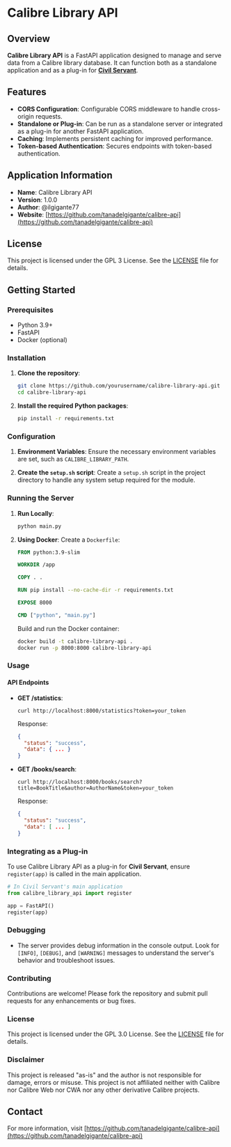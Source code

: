 # Calibre Library API

## Overview
**Calibre Library API** is a FastAPI application designed to manage and serve data from a Calibre library database. It can function both as a standalone application and as a plug-in for **[Civil Servant](https://github.com/tanadelgigante/civil-servant)**.

## Features
- **CORS Configuration**: Configurable CORS middleware to handle cross-origin requests.
- **Standalone or Plug-in**: Can be run as a standalone server or integrated as a plug-in for another FastAPI application.
- **Caching**: Implements persistent caching for improved performance.
- **Token-based Authentication**: Secures endpoints with token-based authentication.

## Application Information
- **Name**: Calibre Library API
- **Version**: 1.0.0
- **Author**: @ilgigante77
- **Website**: [https://github.com/tanadelgigante/calibre-api](https://github.com/tanadelgigante/calibre-api)

## License
This project is licensed under the GPL 3 License. See the [LICENSE](LICENSE) file for details.

## Getting Started

### Prerequisites
- Python 3.9+
- FastAPI
- Docker (optional)

### Installation

1. **Clone the repository**:
    ```bash
    git clone https://github.com/yourusername/calibre-library-api.git
    cd calibre-library-api
    ```

2. **Install the required Python packages**:
    ```bash
    pip install -r requirements.txt
    ```

### Configuration

1. **Environment Variables**:
   Ensure the necessary environment variables are set, such as `CALIBRE_LIBRARY_PATH`.

2. **Create the `setup.sh` script**:
   Create a `setup.sh` script in the project directory to handle any system setup required for the module.

### Running the Server

1. **Run Locally**:
    ```bash
    python main.py
    ```

2. **Using Docker**:
   Create a `Dockerfile`:
    ```dockerfile
    FROM python:3.9-slim

    WORKDIR /app

    COPY . .

    RUN pip install --no-cache-dir -r requirements.txt

    EXPOSE 8000

    CMD ["python", "main.py"]
    ```

   Build and run the Docker container:
    ```bash
    docker build -t calibre-library-api .
    docker run -p 8000:8000 calibre-library-api
    ```

### Usage

#### API Endpoints

- **GET /statistics**:
    ```
    curl http://localhost:8000/statistics?token=your_token
    ```

    Response:
    ```json
    {
      "status": "success",
      "data": { ... }
    }
    ```

- **GET /books/search**:
    ```
    curl http://localhost:8000/books/search?title=BookTitle&author=AuthorName&token=your_token
    ```

    Response:
    ```json
    {
      "status": "success",
      "data": [ ... ]
    }
    ```

### Integrating as a Plug-in

To use Calibre Library API as a plug-in for **Civil Servant**, ensure `register(app)` is called in the main application.

```python
# In Civil Servant's main application
from calibre_library_api import register

app = FastAPI()
register(app)

```

### Debugging

- The server provides debug information in the console output. Look for `[INFO]`, `[DEBUG]`, and `[WARNING]` messages to understand the server's behavior and troubleshoot issues.

### Contributing
Contributions are welcome! Please fork the repository and submit pull requests for any enhancements or bug fixes.

### License
This project is licensed under the GPL 3.0 License. See the [LICENSE](LICENSE) file for details.

### Disclaimer
This project is released "as-is" and the author is not responsible for damage, errors or misuse. This project is not affiliated neither with Calibre nor Calibre Web nor CWA nor any other derivative Calibre projects.

## Contact
For more information, visit [https://github.com/tanadelgigante/calibre-api](https://github.com/tanadelgigante/calibre-api)

